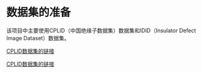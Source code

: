 # 数据集的准备
该项目中主要使用CPLID（中国绝缘子数据集）数据集和IDID（Insulator Defect Image Dataset）数据集。


[CPLID数据集的链接](https://aistudio.baidu.com/datasetdetail/90042)


[CPLID数据集的链接](https://ieee-dataport.s3.amazonaws.com/competition/78246/Train_IDID_V1.2.zip?X-Amz-Algorithm=AWS4-HMAC-SHA256&X-Amz-Credential=AKIAJOHYI4KJCE6Q7MIQ%2F20231107%2Fus-east-1%2Fs3%2Faws4_request&X-Amz-Date=20231107T141511Z&X-Amz-SignedHeaders=Host&X-Amz-Expires=86400&X-Amz-Signature=a5d1182245619ec21211d24cd0009fc58d42c822bf02b1d54664acc2e88da860)
